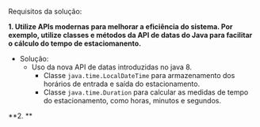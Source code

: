 Requisitos da solução:

**1. Utilize APIs modernas para melhorar a eficiência do sistema. Por exemplo,
utilize classes e métodos da API de datas do Java para facilitar o cálculo do
tempo de estaciomanento.**
- Solução: 
  - Uso da nova API de datas introduzidas no java 8.
    - Classe `java.time.LocalDateTime` para armazenamento dos horários de entrada
e saída do estacionamento.
    - Classe `java.time.Duration` para calcular as medidas de tempo do estacionamento,
como horas, minutos e segundos.

**2. ** 